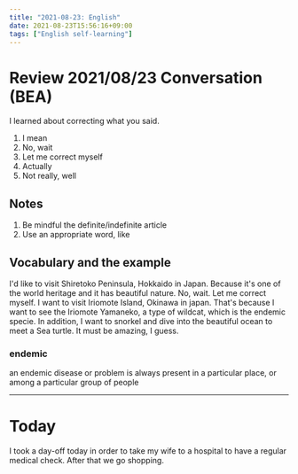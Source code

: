 ```yaml
---
title: "2021-08-23: English"
date: 2021-08-23T15:56:16+09:00
tags: ["English self-learning"]
---
```

# Review 2021/08/23 Conversation (BEA)

I learned about correcting what you said.

1. I mean
2. No, wait
3. Let me correct myself
4. Actually
5. Not really, well

## Notes
1. Be mindful the definite/indefinite article
2. Use an appropriate word, like

## Vocabulary and the example
I'd like to visit Shiretoko Peninsula, Hokkaido in Japan.
Because it's one of the world heritage and it has beautiful nature.
No, wait. Let me correct myself.
I want to visit Iriomote Island, Okinawa in japan.
That's because I want to see the Iriomote Yamaneko, a type of wildcat, which is the endemic specie.
In addition, I want to snorkel and dive into the beautiful ocean to meet a Sea turtle.
It must be amazing, I guess.

### endemic
an endemic disease or problem is always present in a particular place, or among a particular group of people

---

# Today
I took a day-off today in order to take my wife to a hospital to have a regular medical check.
After that we go shopping.
